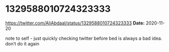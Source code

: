 # 1329588010724323333
https://twitter.com/AliAbdaal/status/1329588010724323333
**Date:** 2020-11-20

note to self - just quickly checking twitter before bed is always a bad idea. don’t do it again
